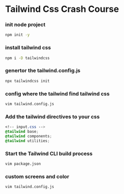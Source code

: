 # Tailwind Css Crash Course

### init node project


```bash
npm init -y

```
### install tailwind css

 ```bash
 npm i -D tailwindcss
 ```

### genertor the tailwind.config.js

```bash
npx tailwindcss init
```
### config where the tailwind find tailwind css

```bash
vim tailwind.config.js
```
### Add the tailwind directives to your css

```css
<!-- input.css -->
@tailwind base;
@tailwind components;
@tailwind utilities;
```
### Start the Tailwind CLI build process

```bash
vim package.json
```

### custom screens and color

```bash
vim tailwind.config.js
```
